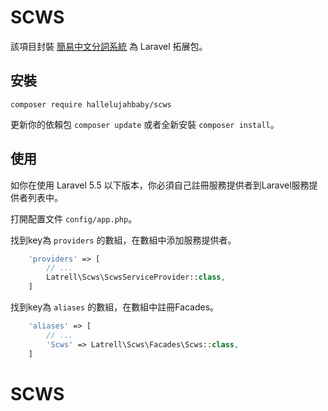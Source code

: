 # SCWS

該項目封裝 [簡易中文分詞系統](https://github.com/hightman/scws) 為 Laravel 拓展包。

## 安裝

```
composer require hallelujahbaby/scws
```

更新你的依賴包 ```composer update``` 或者全新安裝 ```composer install```。

## 使用

如你在使用 Laravel 5.5 以下版本，你必須自己註冊服務提供者到Laravel服務提供者列表中。

打開配置文件 `config/app.php`。

找到key為 `providers` 的數組，在數組中添加服務提供者。

```php
    'providers' => [
        // ...
        Latrell\Scws\ScwsServiceProvider::class,
    ]
```

找到key為 `aliases` 的數組，在數組中註冊Facades。

```php
    'aliases' => [
        // ...
        'Scws' => Latrell\Scws\Facades\Scws::class,
    ]
```

# SCWS
